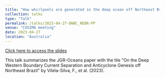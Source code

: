 ```yaml
---
title: "How whirlpools are generated in the deep ocean off Northeast Brazil?"
collection: talks
type: "Talk"
permalink: /talks/2023-04-27-DWBC_NEBR-PP
venue: "COSIMA meeting"
date: 2023-04-27
location: "Australia"
---
```


[Click here to access the slides](https://vsilvafelipe.github.io/files/dwbc_mtg_27apr2023.pdf)

This talk summarizes the JGR-Oceans paper with the tile "On the Deep Western Boundary Current Separation and Anticyclone Genesis off Northeast Brazil" by Vilela-Silva, F., et al. (2023).
